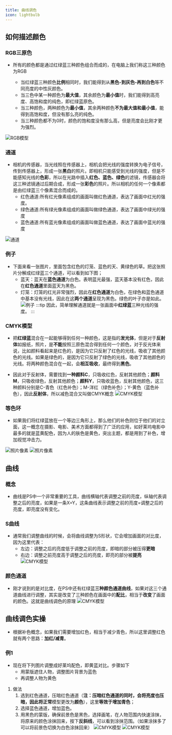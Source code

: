 ```yaml
---
title: 曲线调色
icon: lightbulb
---
```


<!-- ## **如何用曲线调色** -->

## 如何描述颜色
### RGB三原色
- 所有的颜色都是通过红绿蓝三种颜色组合而成的，在电脑上我们称这三种颜色为RGB

  - 当红绿蓝三种颜色**比例**相同时，我们能得到从**黑色-到灰色-再到白色**等不同亮度的中性灰颜色。
  - 当三色中某一种颜色为**最大值**，其余颜色为**最小值**时，我们能得到高亮度、高饱和度的纯色，即红绿蓝原色。
  - 当三种颜色，两种颜色为**最小值**，其余两种颜色**不为最大值和最小值**，能得到高饱和度，但没有那么亮的纯色。
  - 当三种颜色都不为0时，颜色的饱和度没有那么高，但是亮度会比刚才更为强烈。

![RGB模型](/image/photo/32.png)

### 通道
- 相机的传感器，当光线照在传感器上，相机会把光线的强度转换为电子信号，传到传感器上，形成一张**黑白**的照片。即相机只能感受到光线的强度，但是不能感知光线的**色彩**，所以在光路中插入**红色、蓝色、绿色**的滤镜，传感器会将这三种滤镜通过后期合成，形成一张**彩色**的照片。所以相机的任何一个像素都是由红绿蓝三个像素混合而成的。
  - 红色通道:所有红光像素组成的画面叫做红色通道，表达了画面中红光的强度。
  - 绿色通道:所有绿光像素组成的画面叫做绿色通道，表达了画面中绿光的强度
  - 蓝色通道:所有蓝光像素组成的画面叫做蓝色通道，表达了画面中蓝光的强度

![通道](/image/photo/33.png)
### 例子
- 下面来看一张图片，里面包含红色的灯笼、蓝色的天、黄绿色的草。把这张照片分解成红绿蓝三个通道，可以看到如下图；
  - 蓝天：蓝天在**蓝色通道**为白色。表明蓝光最强，蓝天基本没有红色，因此在**红色通道**里面蓝天为黑色。
  - 灯笼：灯笼的红光非常强烈，因此在**红色通道**为白色，在绿色和蓝色通道中基本没有光线，因此在这**两个通道**呈现为黑色。绿色的叶子亦是如此。
![例子](/image/photo/34.png)
:::tip
因此，简单理解通道就是一张画面中**红绿蓝**三种光线的强度。
:::

### CMYK模型
- 把**红绿蓝**混合在一起能够得到任何一种颜色，这是指的**发光体**，但是对于**反射体**如报纸，照片，是**不能**按照三原色混合得到任何一个颜色，对于反光体来说，比如颜料看起来是红色的，是因为它只反射了红色的光线，吸收了其他颜色的光线。如果是绿色的，是因为它只反射了绿色的光线，吸收了其他颜色的光线。将两种颜色混合在一起，会**相互吸收**，最终得到**黑色**。

- 因此对于反射体，需要找到**一种颜料C**，只吸收红色，反射其他颜色；**颜料M**，只吸收绿色，反射其他颜色；**颜料Y**，只吸收蓝色，反射其他颜色，这三种颜料分别是C-青色（红色补色）；M-洋红（绿色补色）；Y-黄色（蓝色补色），因此**反射体**，所以减色混合又叫做CMYK概念
![CMYK模型](/image/photo/35.png)

### 等色环
- 如果我们将红绿蓝放在一个等边三角形上，那么他们的补色则位于他们的对立面，这一概念在摄影、电影、美术方面都得到了广泛的应用，如好莱坞电影中最多的就是蓝黄配色，因为人的肤色是黄色，突出主题，都是用到了补色，增加视觉冲击力。
<div class="img-row">
  <img src="/image/photo/36.png" alt="照片像素">
  <img src="/image/photo/37.png" alt="照片像素">
</div>

## 曲线

### 概念
- 曲线是PS中一个非常重要的工具，曲线横轴代表调整之前的亮度，纵轴代表调整之后的亮度，如果是一条X=Y，这条曲线表示调整之前的亮度=调整之后的亮度，即亮度没有变化。

### S曲线
- 通常我们调整曲线的时候，会将曲线调整为S形状，它会增加画面的对比度，因为这里代表：
  - 左边：调整之后的亮度低于调整之前的亮度，即暗的部分被压得**更暗**
  - 右边：调整之前亮度高于调整之后的亮度，即亮的部分被**提亮** 
 ![CMYK模型](/image/photo/38.png) 

### 颜色通道
 - 刚才说到的是对比度，在PS中还有红绿蓝**三种颜色通道曲线**，如果对这三个通道曲线进行调整，其实是改变了三种颜色在画面中的**配比**，相当于**改变**了画面的颜色。这就是曲线调色的原理
 ![CMYK模型](/image/photo/39.png) 

 ## 曲线调色实操
- 根据补色概念，如果我们需要增加红色，相当于减少青色，所以这里调整红色就有两个思路：**加红/减青**。 

### 例1
- 现在将下列图片调整成好莱坞配色，即黄蓝对比。步骤如下
  - 用蒙版遮住人物，调整图片背景为蓝色
  - 再调整人物为黄色
1. 做法
   1. 选到红色通道，压暗红色通道（**注：**压暗红色通道的同时，会将亮度也压暗，因此将**正常**模型更改为**颜色**），这里**等效于增加青色**；
   2. 选择蓝色通道，增加蓝色。
   3. 用黑色的蒙版，确保前景色是黑色，选择画笔，在人物范围内快速涂抹，将原来的颜色涂抹回来，按下**反斜线**，可以看到涂抹范围。（如果涂抹多了可以将前景色切换为白色涂抹回来）
![CMYK模型](/image/photo/40.png)
![CMYK模型](/image/photo/41.png)  
